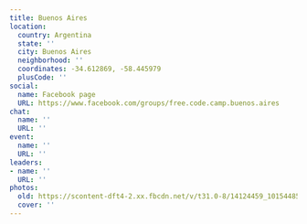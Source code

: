 ```yaml
---
title: Buenos Aires
location:
  country: Argentina
  state: ''
  city: Buenos Aires
  neighborhood: ''
  coordinates: -34.612869, -58.445979
  plusCode: ''
social:
  name: Facebook page
  URL: https://www.facebook.com/groups/free.code.camp.buenos.aires
chat:
  name: ''
  URL: ''
event:
  name: ''
  URL: ''
leaders:
- name: ''
  URL: ''
photos:
  old: https://scontent-dft4-2.xx.fbcdn.net/v/t31.0-8/14124459_10154485628878593_240313829817953595_o.jpg?oh=37a5699a75a8ffbe8153a5c0db99f850&oe=5957EA18
  cover: ''
---
```


